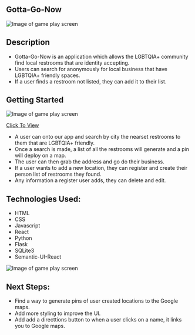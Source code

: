 ## Gotta-Go-Now

![Image of game play screen](https://i.imgur.com/MKH355V.png)


## Description
* Gotta-Go-Now is an application which allows the LGBTQIA+ community find local restrooms that are identity accepting. 
* Users can search for anonymously for local business that have LGBTQIA+ friendly spaces. 
* If a user finds a restroom not listed, they can add it to their list. 

## Getting Started

![Image of game play screen](https://i.imgur.com/3jCgrGB.png)


[Click To View](https://gottagonow.herokuapp.com/locations)
* A user can onto our app and search by city the nearset restrooms to them that are LGBTQIA+ friendly. 
* Once a search is made, a list of all the restrooms will generate and a pin will deploy on a map.  
* The user can then grab the address and go do their business. 
* If a user wants to add a new location, they can register and create their person list of restrooms they found. 
* Any information a register user adds, they can delete and edit. 


## Technologies Used:

* HTML
* CSS
* Javascript
* React
* Python
* Flask
* SQLite3
* Semantic-UI-React

![Image of game play screen](https://i.imgur.com/lTP9wbO.png)

## Next Steps:
* Find a way to generate pins of user created locations to the Google maps.
* Add more styling to improve the UI.
* Add add a directtions button to when a user clicks on a name, it links you to Google maps. 

